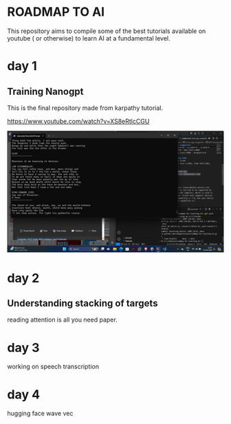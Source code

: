 # ROADMAP TO AI

This repository aims to compile some of the best tutorials available on youtube ( or otherwise) to learn AI at a fundamental level.

# day 1 

## Training Nanogpt

This is the final repository made from karpathy tutorial.

https://www.youtube.com/watch?v=XS8eRtlcCGU

![](./nano_gpt_songwriter/2024-06-23-23-48-08.png)

# day 2

## Understanding stacking of targets

reading attention is all you need paper.

# day 3

working on speech transcription

# day 4

hugging face wave vec



